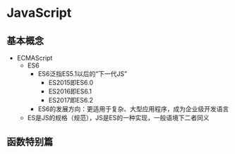 # JavaScript

## 基本概念
* ECMAScript
  * ES6
    * ES6泛指ES5.1以后的“下一代JS”
      * ES2015即ES6.0
      * ES2016即ES6.1
      * ES2017即ES6.2
    * ES6的发展方向：更适用于复杂、大型应用程序，成为企业级开发语言
  - ES是JS的规格（规范），JS是ES的一种实现，一般语境下二者同义
    

## 函数特别篇
### 
